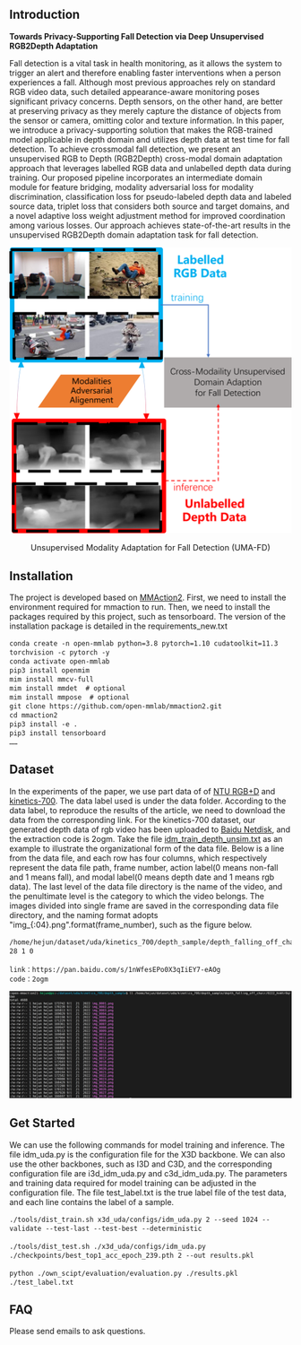 
## Introduction
**Towards Privacy-Supporting Fall Detection via Deep Unsupervised RGB2Depth Adaptation**

Fall detection is a vital task in health monitoring, as
it allows the system to trigger an alert and therefore enabling
faster interventions when a person experiences a fall. Although
most previous approaches rely on standard RGB video data, such
detailed appearance-aware monitoring poses significant privacy
concerns. Depth sensors, on the other hand, are better at preserving
privacy as they merely capture the distance of objects from the
sensor or camera, omitting color and texture information.
In this paper, we introduce a privacy-supporting solution that
makes the RGB-trained model applicable in depth domain and
utilizes depth data at test time for fall detection. To achieve crossmodal
fall detection, we present an unsupervised RGB to Depth
(RGB2Depth) cross-modal domain adaptation approach that leverages
labelled RGB data and unlabelled depth data during training.
Our proposed pipeline incorporates an intermediate domain
module for feature bridging, modality adversarial loss for modality
discrimination, classification loss for pseudo-labeled depth data
and labeled source data, triplet loss that considers both source
and target domains, and a novel adaptive loss weight adjustment
method for improved coordination among various losses.
Our approach achieves state-of-the-art results in the unsupervised
RGB2Depth domain adaptation task for fall detection.

<div align="center">
  <img src="https://raw.githubusercontent.com/1015206533/privacy_supporting_fall_detection/master/resources/introduction.png" width="800px"/><br>
    <p style="font-size:1.5vw;">Unsupervised Modality Adaptation for Fall Detection (UMA-FD)</p>
</div>

## Installation 
The project is developed based on [MMAction2](https://github.com/open-mmlab/mmaction2). 
First, we need to install the environment required for mmaction to run.
Then, we need to install the packages required by this project, such as tensorboard.
The version of the installation package is detailed in the requirements_new.txt

```shell
conda create -n open-mmlab python=3.8 pytorch=1.10 cudatoolkit=11.3 torchvision -c pytorch -y
conda activate open-mmlab
pip3 install openmim
mim install mmcv-full
mim install mmdet  # optional
mim install mmpose  # optional
git clone https://github.com/open-mmlab/mmaction2.git
cd mmaction2
pip3 install -e .
pip3 install tensorboard
……
```

## Dataset

In the experiments of the paper, we use part data of of [NTU RGB+D](https://rose1.ntu.edu.sg/dataset/actionRecognition/) and [kinetics-700](https://github.com/cvdfoundation/kinetics-dataset). The data label used is under the data folder. According to the data label, to reproduce the results of the article, we need to download the data from the corresponding link. 
For the  kinetics-700 dataset, our generated depth data of rgb video has been uploaded to [Baidu Netdisk](https://pan.baidu.com/s/1nWfesEPo0X3qIiEY7-eAOg), and the extraction code is 2ogm.
Take the file [idm_train_depth_unsim.txt](https://github.com/1015206533/privacy_supporting_fall_detection/blob/master/data/kinetics_700/annotation/idm_train_depth_unsim.txt) as an example to illustrate the organizational form of the data file.
Below is a line from the data file, and each row has four columns, which respectively represent the data file path, frame number, action label(0 means non-fall and 1 means fall), and modal label(0 means depth date and 1 means rgb data). 
The last level of the data file directory is the name of the video, and the penultimate level is the category to which the video belongs.
The images divided into single frame are saved in the corresponding data file directory, and the naming format adopts "img_{:04}.png".format(frame_number), such as the figure below.

```shell
/home/hejun/dataset/uda/kinetics_700/depth_sample/depth_falling_off_chair/0222_HvWtr0qrUao 28 1 0

link：https://pan.baidu.com/s/1nWfesEPo0X3qIiEY7-eAOg 
code：2ogm 
```

![date format](https://raw.githubusercontent.com/1015206533/privacy_supporting_fall_detection/master/resources/data_format.png)

## Get Started

We can use the following commands for model training and inference. The file idm_uda.py is the configuration file for the X3D backbone. We can also use the other backbones, such as I3D and C3D, and the corresponding configuration file are i3d_idm_uda.py and c3d_idm_uda.py. The parameters and training data required for model training can be adjusted in the configuration file. The file test_label.txt is the true label file of the test data, and each line contains the label of a sample.

```shell
./tools/dist_train.sh x3d_uda/configs/idm_uda.py 2 --seed 1024 --validate --test-last --test-best --deterministic

./tools/dist_test.sh ./x3d_uda/configs/idm_uda.py ./checkpoints/best_top1_acc_epoch_239.pth 2 --out results.pkl

python ./own_scipt/evaluation/evaluation.py ./results.pkl ./test_label.txt
```

## FAQ

Please send emails to ask questions.

